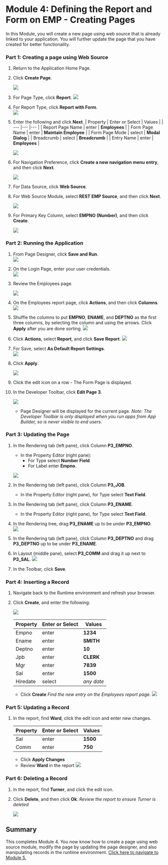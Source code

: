 # Module 4: Defining the Report and Form on EMP - Creating Pages
In this Module, you will create a new page using web source that is already linked to your application. You will further update the page that you have created for better functionality.
### **Part 1**: Creating a page using Web Source

1. Return to the Application Home Page.
2. Click **Create Page**.

    ![](images/4/select-create-page.png)

3. For Page Type, click **Report**. 
    ![](images/4/click-report.png)
4. For Report Type, click **Report with Form**.  
    ![](images/4/click-report-with-form.png)
5. Enter the following and click **Next**.
    | Property | Enter or Select | Values |
    | --- |--- |--- |
    | Report Page Name | enter | **Employees** |
    | Form Page Name | enter | **Maintain Employee** |
    | Form Page Mode | select | **Modal Dialog** |
    | Breadcrumb | select | **Breadcrumb** |
    | Entry Name | enter | **Employees** |

    ![](images/4/page-attributes.png)

6. For Navigation Preference, click **Create a new navigation menu entry**, and then click **Next**.

    ![](images/4/select-navigation-entries.png)
7. For Data Source, click **Web Source**.
8. For Web Source Module, select **REST EMP Source**, and then click **Next**.

    ![](images/4/select-sources.png)
9. For Primary Key Column, select **EMPNO (Number)**, and then click **Create**. 

    ![](images/4/primary-key-column.png)

### **Part 2**: Running the Application

1. From Page Designer, click **Save and Run**.  
    ![](images/4/save-and-run-app.png)

2. On the Login Page, enter your user credentials.  
    ![](images/4/enter-credentials.png)

3. Review the Employees page.

    ![](images/4/review-employees.png)

4. On the Employees report page, click **Actions**, and then  click **Columns**.  
    ![](images/4/click-action-column.png)
5. Shuffle the columns to put **EMPNO**, **ENAME**, and **DEPTNO** as the first three columns, by selecting the column and using the arrows. Click **Apply** after you are done sorting.
    ![](images/4/apply-changes.png)

6. Click **Actions**, select **Report**, and click **Save Report**. 
    ![](images/4/save-report.png)

7. For Save, select **As Default Report Settings**.  
    ![](images/4/as-default-report-settings.png)
8. Click **Apply**.

    ![](images/4/click-apply.png)
9. Click the edit icon on a row - The Form Page is displayed.
11. In the Developer Toolbar, click **Edit Page 3**. 
    
    ![](images/4/click-edit-page-three.png) 
    - Page Designer will be displayed for the current page. 
    *Note: The Developer Toolbar is only displayed when you run apps from App Builder, so is never visible to end users*.

### **Part 3**: Updating the Page

1. In the Rendering tab (left pane), click Column **P3_EMPNO**.
    - In the Property Editor (right pane):
        - For Type select **Number Field**.
        - For Label enter **Empno**.

    ![](images/4/update-the-page.png)
2. In the Rendering tab (left pane), click Column **P3_JOB**.
    - In the Property Editor (right pane), for Type select **Text Field**.
3. In the Rendering tab (left pane), click Column **P3_ENAME**.
    - In the Property Editor (right pane), for Type select **Text Field**.
4. In the Rendering tree, drag **P3_ENAME** up to be under **P3_EMPNO**.  
    ![](images/4/drag-column.png)
5. In the Rendering tab (left pane), click Column **P3_DEPTNO** and drag **P3_DEPTNO** up to be under **P3_ENAME**.
6. In Layout (middle pane), select **P3_COMM** and drag it up next to **P3_SAL**.
    ![](images/4/save-the-updates.png)
7. In the Toolbar, click **Save**.

### **Part 4**: Inserting a Record

1. Navigate back to the Runtime environment and refresh your browser.
2. Click **Create**, and enter the following:

    ![](images/4/click-create-on-runtime.png)

    | Property | Enter or Select | Values |
    | --- | --- | --- |
    | Empno | enter | **1234** |
    | Ename | enter | **SMITH** |
    | Deptno | enter | **10** |
    | Jpb | enter | **CLERK** |
    | Mgr | enter | **7839** |
    | Sal | enter | **1500** |
    | Hiredate | select | *any date* |
  
    - Click **Create**
    *Find the new entry on the Employees report page.*
    ![](images/4/enter-values.png)

### **Part 5**: Updating a Record

1. In the report, find **Ward**, click the edit icon and enter new changes.

    | Property | Enter or Select | Values |
    | --- | --- | --- |
    | Sal | enter | **1500** |
    | Comm | enter | **750** |

    - Click **Apply Changes**
    - Review **Ward** in the report
    ![](images/4/update-a-record.png)

### **Part 6**: Deleting a Record

1. In the report, find **Turner**, and click the edit icon.
2. Click **Delete**, and then click **Ok**.
    *Review the report to ensure Turner is deleted*

    ![](images/4/delete-a-record.png)

## Summary

This completes Module 4. You now know how to create a page using web source module, modify the page by updating the page designer, and also manipulating records in the runtime environment.  [Click here to navigate to Module 5.](5-using-the-rest-service-on-dept-defining-list-of-values.md)